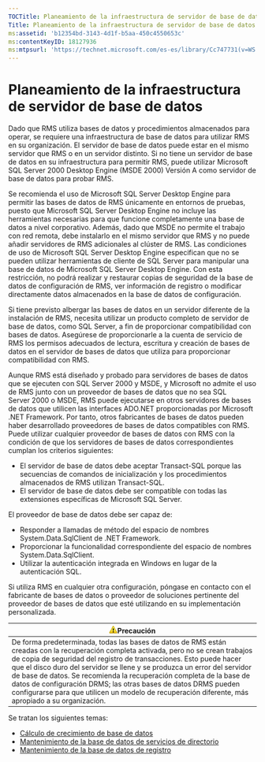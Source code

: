```yaml
---
TOCTitle: Planeamiento de la infraestructura de servidor de base de datos
Title: Planeamiento de la infraestructura de servidor de base de datos
ms:assetid: 'b12354bd-3143-4d1f-b5aa-450c4550653c'
ms:contentKeyID: 18127936
ms:mtpsurl: 'https://technet.microsoft.com/es-es/library/Cc747731(v=WS.10)'
---
```


Planeamiento de la infraestructura de servidor de base de datos
===============================================================

Dado que RMS utiliza bases de datos y procedimientos almacenados para operar, se requiere una infraestructura de base de datos para utilizar RMS en su organización. El servidor de base de datos puede estar en el mismo servidor que RMS o en un servidor distinto. Si no tiene un servidor de base de datos en su infraestructura para permitir RMS, puede utilizar Microsoft SQL Server 2000 Desktop Engine (MSDE 2000) Versión A como servidor de base de datos para probar RMS.

Se recomienda el uso de Microsoft SQL Server Desktop Engine para permitir las bases de datos de RMS únicamente en entornos de pruebas, puesto que Microsoft SQL Server Desktop Engine no incluye las herramientas necesarias para que funcione completamente una base de datos a nivel corporativo. Además, dado que MSDE no permite el trabajo con red remota, debe instalarlo en el mismo servidor que RMS y no puede añadir servidores de RMS adicionales al clúster de RMS. Las condiciones de uso de Microsoft SQL Server Desktop Engine especifican que no se pueden utilizar herramientas de cliente de SQL Server para manipular una base de datos de Microsoft SQL Server Desktop Engine. Con esta restricción, no podrá realizar y restaurar copias de seguridad de la base de datos de configuración de RMS, ver información de registro o modificar directamente datos almacenados en la base de datos de configuración.

Si tiene previsto albergar las bases de datos en un servidor diferente de la instalación de RMS, necesita utilizar un producto completo de servidor de base de datos, como SQL Server, a fin de proporcionar compatibilidad con bases de datos. Asegúrese de proporcionarle a la cuenta de servicio de RMS los permisos adecuados de lectura, escritura y creación de bases de datos en el servidor de bases de datos que utiliza para proporcionar compatibilidad con RMS.

Aunque RMS está diseñado y probado para servidores de bases de datos que se ejecuten con SQL Server 2000 y MSDE, y Microsoft no admite el uso de RMS junto con un proveedor de bases de datos que no sea SQL Server 2000 o MSDE, RMS puede ejecutarse en otros servidores de bases de datos que utilicen las interfaces ADO.NET proporcionadas por Microsoft .NET Framework. Por tanto, otros fabricantes de bases de datos pueden haber desarrollado proveedores de bases de datos compatibles con RMS. Puede utilizar cualquier proveedor de bases de datos con RMS con la condición de que los servidores de bases de datos correspondientes cumplan los criterios siguientes:

-   El servidor de base de datos debe aceptar Transact-SQL porque las secuencias de comandos de inicialización y los procedimientos almacenados de RMS utilizan Transact-SQL.
-   El servidor de base de datos debe ser compatible con todas las extensiones específicas de Microsoft SQL Server.

El proveedor de base de datos debe ser capaz de:

-   Responder a llamadas de método del espacio de nombres System.Data.SqlClient de .NET Framework.
-   Proporcionar la funcionalidad correspondiente del espacio de nombres System.Data.SqlClient.
-   Utilizar la autenticación integrada en Windows en lugar de la autenticación SQL.

Si utiliza RMS en cualquier otra configuración, póngase en contacto con el fabricante de bases de datos o proveedor de soluciones pertinente del proveedor de bases de datos que esté utilizando en su implementación personalizada.

| ![](images/Cc747731.Caution(WS.10).gif)Precaución                                                                                                                                                                                                                                                                                                                                                                                                                                                          |
|-----------------------------------------------------------------------------------------------------------------------------------------------------------------------------------------------------------------------------------------------------------------------------------------------------------------------------------------------------------------------------------------------------------------------------------------------------------------------------------------------------------------------------------------|
| De forma predeterminada, todas las bases de datos de RMS están creadas con la recuperación completa activada, pero no se crean trabajos de copia de seguridad del registro de transacciones. Esto puede hacer que el disco duro del servidor se llene y se produzca un error del servidor de base de datos. Se recomienda la recuperación completa de la base de datos de configuración DRMS; las otras bases de datos DRMS pueden configurarse para que utilicen un modelo de recuperación diferente, más apropiado a su organización. |

Se tratan los siguientes temas:

-   [Cálculo de crecimiento de base de datos](https://technet.microsoft.com/87652cc2-b886-4797-8d40-356669768089)
-   [Mantenimiento de la base de datos de servicios de directorio](https://technet.microsoft.com/911a62f2-c1d6-4091-99b0-b53211be27a7)
-   [Mantenimiento de la base de datos de registro](https://technet.microsoft.com/de55058b-0d1a-4997-8a45-e14678ddd13f)
